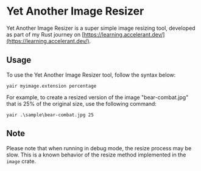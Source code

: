 # Yet Another Image Resizer

Yet Another Image Resizer is a super simple image resizing tool, developed as part of my Rust journey on [https://learning.accelerant.dev/](https://learning.accelerant.dev/).

## Usage

To use the Yet Another Image Resizer tool, follow the syntax below:

```
yair myimage.extension percentage
```

For example, to create a resized version of the image "bear-combat.jpg" that is 25% of the original size, use the following command:

```
yair .\sample\bear-combat.jpg 25
```

## Note

Please note that when running in debug mode, the resize process may be slow. This is a known behavior of the resize method implemented in the `image` crate.
